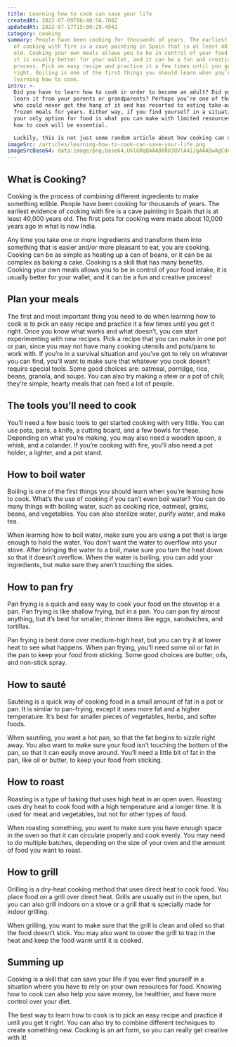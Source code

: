 ```yaml
---
title: Learning how to cook can save your life
createdAt: 2022-07-09T06:40:56.708Z
updatedAt: 2022-07-17T15:00:29.494Z
category: cooking
summary: People have been cooking for thousands of years. The earliest evidence
  of cooking with fire is a cave painting in Spain that is at least 40,000 years
  old. Cooking your own meals allows you to be in control of your food intake,
  it is usually better for your wallet, and it can be a fun and creative
  process. Pick an easy recipe and practice it a few times until you get it
  right. Boiling is one of the first things you should learn when you’re
  learning how to cook.
intro: >-
  Did you have to learn how to cook in order to become an adult? Did you
  learn it from your parents or grandparents? Perhaps you’re one of those people
  who could never get the hang of it and has resorted to eating take-out or
  frozen meals for years. Either way, if you find yourself in a situation where
  your only option for food is what you can make with limited resources, knowing
  how to cook will be essential. 

  Luckily, this is not just some random article about how cooking can save your life someday. This article will actually teach you how to cook! Cooking is not as difficult as many people think. Anyone can do it; you just need a little guidance at first until you get the hang of it. In fact, once you read through this article and practice the techniques a few times, you’ll probably be able to cook like a pro in no time. So let’s get started!
imageSrc: /articles/learning-how-to-cook-can-save-your-life.png
imageSrcBase64: data:image/png;base64,UklGRqQAAABXRUJQVlA4IJgAAADwAgCdASoKAAoAAUAmJbACdLoB+AASk3xtQ61lwRzpgAD+rXOw/Ce/0y/on/7c6QZpaxutkb3rvRdef6YfzU16xpWpX1FAvgsq8H3tB3dzY/RjOvfMe1jhvdLkXzqjpe9WjSq97eNS0tHzF1yiiq7X+Z5Q8afMjtQqXNE11fv2+ml7reHDPChaftxNM9Crzw6XZ8d/rKAAAA==
---
```


## What is Cooking?

Cooking is the process of combining different ingredients to make something edible. People have been cooking for thousands of years. The earliest evidence of cooking with fire is a cave painting in Spain that is at least 40,000 years old. The first pots for cooking were made about 10,000 years ago in what is now India.

Any time you take one or more ingredients and transform them into something that is easier and/or more pleasant to eat, you are cooking. Cooking can be as simple as heating up a can of beans, or it can be as complex as baking a cake. Cooking is a skill that has many benefits. Cooking your own meals allows you to be in control of your food intake, it is usually better for your wallet, and it can be a fun and creative process!

## Plan your meals

The first and most important thing you need to do when learning how to cook is to pick an easy recipe and practice it a few times until you get it right. Once you know what works and what doesn’t, you can start experimenting with new recipes. Pick a recipe that you can make in one pot or pan, since you may not have many cooking utensils and pots/pans to work with.
If you’re in a survival situation and you’ve got to rely on whatever you can find, you’ll want to make sure that whatever you cook doesn’t require special tools. Some good choices are: oatmeal, porridge, rice, beans, granola, and soups. You can also try making a stew or a pot of chili; they’re simple, hearty meals that can feed a lot of people.

## The tools you’ll need to cook

You’ll need a few basic tools to get started cooking with very little. You can use pots, pans, a knife, a cutting board, and a few bowls for these.
Depending on what you’re making, you may also need a wooden spoon, a whisk, and a colander. If you’re cooking with fire, you’ll also need a pot holder, a lighter, and a pot stand.

## How to boil water

Boiling is one of the first things you should learn when you’re learning how to cook. What’s the use of cooking if you can’t even boil water? You can do many things with boiling water, such as cooking rice, oatmeal, grains, beans, and vegetables. You can also sterilize water, purify water, and make tea.

When learning how to boil water, make sure you are using a pot that is large enough to hold the water. You don’t want the water to overflow into your stove. After bringing the water to a boil, make sure you turn the heat down so that it doesn’t overflow. When the water is boiling, you can add your ingredients, but make sure they aren’t touching the sides.

## How to pan fry

Pan frying is a quick and easy way to cook your food on the stovetop in a pan. Pan frying is like shallow frying, but in a pan. You can pan fry almost anything, but it’s best for smaller, thinner items like eggs, sandwiches, and tortillas. 

Pan frying is best done over medium-high heat, but you can try it at lower heat to see what happens. When pan frying, you’ll need some oil or fat in the pan to keep your food from sticking. Some good choices are butter, oils, and non-stick spray.

## How to sauté

Sautéing is a quick way of cooking food in a small amount of fat in a pot or pan. It is similar to pan-frying, except it uses more fat and a higher temperature. It’s best for smaller pieces of vegetables, herbs, and softer foods.

When sautéing, you want a hot pan, so that the fat begins to sizzle right away. You also want to make sure your food isn’t touching the bottom of the pan, so that it can easily move around. You’ll need a little bit of fat in the pan, like oil or butter, to keep your food from sticking.

## How to roast

Roasting is a type of baking that uses high heat in an open oven. Roasting uses dry heat to cook food with a high temperature and a longer time. It is used for meat and vegetables, but not for other types of food.

When roasting something, you want to make sure you have enough space in the oven so that it can circulate properly and cook evenly. You may need to do multiple batches, depending on the size of your oven and the amount of food you want to roast.

## How to grill

Grilling is a dry-heat cooking method that uses direct heat to cook food. You place food on a grill over direct heat. Grills are usually out in the open, but you can also grill indoors on a stove or a grill that is specially made for indoor grilling.

When grilling, you want to make sure that the grill is clean and oiled so that the food doesn’t stick. You may also want to cover the grill to trap in the heat and keep the food warm until it is cooked.

## Summing up

Cooking is a skill that can save your life if you ever find yourself in a situation where you have to rely on your own resources for food. Knowing how to cook can also help you save money, be healthier, and have more control over your diet.

The best way to learn how to cook is to pick an easy recipe and practice it until you get it right. You can also try to combine different techniques to create something new. Cooking is an art form, so you can really get creative with it!

